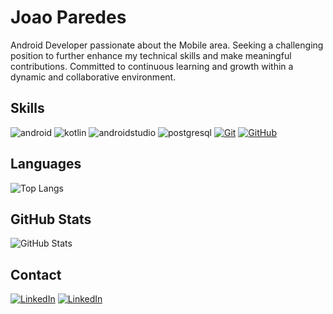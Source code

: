 
# Joao Paredes
Android Developer passionate about the Mobile area. Seeking a challenging position to further enhance my technical skills and make meaningful contributions. Committed to continuous learning and growth within a dynamic and collaborative environment.



## Skills

![android](https://img.shields.io/badge/android-000?style=for-the-badge&logo=android&logoColor=#3DDC84)
![kotlin](https://img.shields.io/badge/kotlin-000?style=for-the-badge&logo=kotlin&logoColor=7F52FF)
![androidstudio](https://img.shields.io/badge/androidstudio-000?style=for-the-badge&logo=androidstudio&logoColor=3DDC84)
![postgresql](https://img.shields.io/badge/postgresql-000?style=for-the-badge&logo=postgresql&logoColor=#4169E1)
[![Git](https://img.shields.io/badge/Git-000?style=for-the-badge&logo=git&logoColor=E94D5F)](https://git-scm.com/doc) 
[![GitHub](https://img.shields.io/badge/GitHub-000?style=for-the-badge&logo=github&logoColor=30A3DC)](https://docs.github.com/)


## Languages
![Top Langs](https://github-readme-stats-git-masterrstaa-rickstaa.vercel.app/api/top-langs/?username=joaoparedes1&layout=compact&bg_color=000&border_color=30A3DC&title_color=E94D5F&text_color=FFF)


## GitHub Stats

![GitHub Stats](https://github-readme-stats.vercel.app/api?username=joaoparedes1&theme=transparent&bg_color=000&border_color=30A3DC&show_icons=true&icon_color=30A3DC&title_color=E94D5F&text_color=FFF&hide_title=true&hide=stars)



## Contact
[![LinkedIn](https://img.shields.io/badge/Mail-000?style=for-the-badge&logo=google&logoColor=0E76A8)](mailto:jmparedesx@gmail.com)
[![LinkedIn](https://img.shields.io/badge/LinkedIn-000?style=for-the-badge&logo=linkedin&logoColor=0E76A8)](https://www.linkedin.com/in/joao-manoel-oliveira-paredes/)
